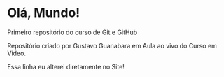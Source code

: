 # Olá, Mundo!
Primeiro repositório do curso de Git e GitHub

Repositório criado por Gustavo Guanabara em Aula ao vivo do Curso em Video.

Essa linha eu alterei diretamente no Site!
